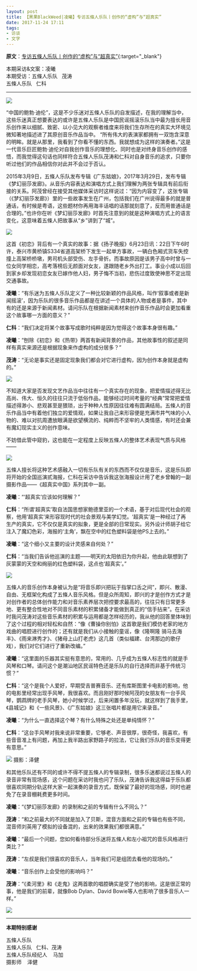 ```yaml
---
layout: post
title: 【黑果BlackWeed|凌曦】专访五條人乐队丨创作的“虚构”与“超真实” 
date: 2017-11-24 17:11
tags:
- 访谈
- 文字
---
```


**原文**：[专访五條人乐队丨创作的“虚构”与“超真实”](https://mp.weixin.qq.com/s/i3bTBDbvzbfUSeUgeSXjHQ){:target="_blank"}

本期采访&文案：凌曦  
本期受访：五條人乐队   茂涛    
五條人乐队   仁科

* * *

![](http://mmbiz.qpic.cn/mmbiz_png/iamPG8GFh8MpH5bY8ufIPlLKocye2APEfoGEOzlu7wIN2b13drgu3FHSL0GJdLydLL4yj5rNZp1kh61I8pnFrcw/640?wx_fmt=png&tp=webp&wxfrom=5&wx_lazy=1&wx_co=1)  

“中国的鲍勃·迪伦”，这是不少乐迷对五條人乐队的自发描述，在我的理解当中，这些乐迷真正想要表达的或许是五條人乐队是中国民谣摇滚乐队当中最为擅长用音乐创作来以细腻、致密、以小见大的观察者维度来将我们生存所在的真实大环境见微知著地描述进了其原创音乐作品当中。 “所有伟大的表演家都拥有一双饱含深意的明眸。就是从那里，我看到了你看不懂的东西。我就想成为这样的演奏者。”这是一代音乐巨匠鲍勃·迪伦对自我创作音乐的理想化、同时也是对终身音乐创作的感悟，而我觉得这句话也同样符合五條人乐队茂涛和仁科对自身音乐的追求，只要你听过他们的作品相信你对此并不会过于否认。

2015年3月9日，五條人乐队发布专辑《广东姑娘》，2017年3月29日，发布专辑《梦幻丽莎发廊》。从音乐内容表达和演唱方式上我们理解为两张专辑具有前后衔接的关系。阿茂曾经在接受其他媒体采访时这样说过：“因为内容变了，这张专辑（《梦幻丽莎发廊》）里的一些故事发生在广州，包括我们在广州说得最多的就是普通话，有时候是粤语，这些题材你再用海丰话唱的话那就刻意了，反而用普通话是合理的。”也许你在听《梦幻丽莎发廊》时首先注意到的就是这种演唱方式上的语言变化，这意味着五條人把故事从“乡”讲到了“城”。

![](https://mmbiz.qpic.cn/mmbiz_jpg/iamPG8GFh8Mr2Jat67pPnbfFaa1hRiaHWL6x6ccwk3oiadZ95ov81DVicONr2ffPeAXvbW4Y6iaFzfuQMbIb5rloRKw/640?wx_fmt=jpeg&tp=webp&wxfrom=5&wx_lazy=1&wx_co=1) 

这首《初恋》背后有一个真实的故事：据《扬子晚报》6月23日讯：22日下午6时许，泰兴市黄桥镇S334省道高架桥下发生一起单方事故，一辆白色厢式货车失控撞上高架桥桥墩，男司机头部受伤、左手骨折。而事故原因是该男子高中时曾与一位女同学相恋，高考落榜后无颜面对女友，遂跟随老乡外出打工。事业小成以后回到家乡却发现初恋女友已嫁作他人妇，男子悔不当初，悲伤过度致使神思不定出现交通事故。

**凌曦**：“有乐迷为五條人乐队定义了一种比较新颖的作品风格，叫作‘叙事或者是新闻摇滚’，因为乐队的很多音乐作品都是在讲述一个具体的人物或者是事件，其中有的还是来源于新闻素材。请问乐队在根据新闻素材来创作音乐作品时会更加看重这个故事哪一方面的意义？”

**仁科**：“我们决定将某个故事写成歌时纯粹是因为觉得这个故事本身很有趣。”

**凌曦**：“刨除《初恋》和《热带》两首有新闻背景的作品，其他故事性的叙述是同样有真实来源还是根据现象来作虚构的成分居多？”

**茂涛**：“无论是事实还是固定现象我们都会对它进行虚构，因为创作本身就是虚构的。”

![](http://mmbiz.qpic.cn/mmbiz_png/iamPG8GFh8Mr2Jat67pPnbfFaa1hRiaHWLuoWsibyiayhJ0ZHqJJagdIcfdXHWcLIhic73V1eL7QoEzRXkBUicfaffhg/640?wx_fmt=png&tp=webp&wxfrom=5&wx_lazy=1&wx_co=1)


不知道大家是否发现文艺作品当中往往有一个真实存在的现象，把爱情描述得无比高尚、伟大、恒久的往往只流于低俗作品，能够经过时间考量的“经典”常常把爱情描述得渺小、悲观甚至是猥琐，出于种种人性原因往往难有圆满结局。五條人的音乐作品当中有着他们独立的爱情观，如果让我自己来形容便是充满市井气味的小人物的、难以对抗周遭放眼满是欲望横流的、纯粹而不坚牢的人类情感，有时还会兼有魔幻现实主义的创作意味。

不妨借此管中窥豹，这也能在一定程度上反映五條人的整体艺术表现气质与风格——

![](http://mmbiz.qpic.cn/mmbiz_png/iamPG8GFh8MpH5bY8ufIPlLKocye2APEfbyianQQ7QNUf2OqgRVUGMCicOgrSKWTc50v5bmN0hWm7VAIESibAx19vg/640?wx_fmt=png&tp=webp&wxfrom=5&wx_lazy=1&wx_co=1)

  五條人擅长将这种艺术感融入一切有乐队有关的东西而不仅仅是音乐，这是乐队即将开始的全国巡演贰海报，仁科在采访中告诉我这张海报设计用了老乡曾翰的一副摄影作品——《超真实中国》系列其中一副。

**凌曦**：“‘超真实’应该如何理解？”

**仁科**：“所谓‘超真实’取自法国思想家鲍德里亚的一个术语，基于对后现代社会的观察，他用‘超真实’来形容现时代的社会景观与美学幻觉。‘超真实’是一种经过了再生产的真实，它不仅仅是真实的拟象，更是全部的日常现实。另外设计师胡子给它注入了魔幻色彩，海报的‘主角’，飘在空中的红色塑料袋是他PS上去的。”

**凌曦**：“这个细小又主要的设计灵感来自何处？”

**仁科**：“当我们告诉他巡演的主题——明天的太阳依旧为你升起，他由此联想到了灰蒙蒙的天空和绚丽的红色塑料袋，这点也‘超真实’。”

![](https://mmbiz.qpic.cn/mmbiz_jpg/iamPG8GFh8Mr2Jat67pPnbfFaa1hRiaHWLib1u6spvawSQZxYcon2oANmva89gDYfaKaQtr74W5up19MNsVibANd4Q/640?wx_fmt=jpeg&tp=webp&wxfrom=5&wx_lazy=1&wx_co=1)

五條人的音乐创作本身被认为是“将音乐即兴把玩于指掌口舌之间”，即兴、散漫、自由、无框架化构成了五條人音乐风格。但是众所周知，即兴的才是创作方式才是对创作者的总体创作能力和对音乐素养层次把控要求最高的，往往只有日常更多地、更有整合性地对不同音乐素材的积累储备才能做到真正的“信手拈来”。在采访时我问茂涛对这些音乐素材的积累与运用都是怎样经历的，我从他的回答里体味到了这个过程的相对轻松和自然：“像《曹操你别怕》这首歌是我们模仿老家的地方戏曲的唱腔进行创作的；还有就是我们从小接触的童谣，像《隆啊隆 骑马去海丰》、《雨来淋秀才》、《猪母上山打老虎》这几首（类似福建、台湾那边的歌仔戏），我们对它们进行了重新改编。”

**凌曦**：“这里面的乐器其实挺有意思的，常用的、几乎成为五條人标志性的就是手风琴和口琴。请问这个是潮汕地区民谣特色还是乐队的自行选择而非基于传统习惯？”

**仁科**：“这个是我个人爱好，早期受吉普赛音乐、还有库斯图里卡电影的影响，他的电影里经常出现手风琴，我很喜欢。而且刚好那时候阿茂的女朋友有一台手风琴，鹦鹉牌的老手风琴，她小时候学过，后来闲置多年没玩，就这样到了我手里，《县城记》和《一些风景》、《广东姑娘》这三张唱片都是用它来录音。”

**凌曦**：“为什么一直选择这个琴？有什么特殊之处还是单纯情怀？”

**仁科**：“这台手风琴对我来说非常重要，它够老、声音很厚，很奇怪，我喜欢，有些音音准上有问题，再加上我半路出家野路子的拉法，它让我们乐队的音乐变得更有意思。”

![](http://mmbiz.qpic.cn/mmbiz_png/iamPG8GFh8Mr2Jat67pPnbfFaa1hRiaHWLoUPGib0cOSCpDcy0u455Kl9IHAeLRUMfW3TG6tGs1XwxHCxtcgvYtEQ/640?wx_fmt=png&tp=webp&wxfrom=5&wx_lazy=1&wx_co=1)
摄影：泽健

和其他乐队还有不同的或许不得不提五條人的专辑录制，很多乐迷都说过五條人的录音非常有现场感，这个问题在采访时我也问了乐队，茂涛告诉我这得益于乐队都很喜欢同期分轨这样大家一起演奏的录音方式，既保留了最好的现场感，同时也避免了在录音棚耗费更多时间。

**凌曦**：“《梦幻丽莎发廊》的录制和之前的专辑有什么不同么？” 

**茂涛**：“和之前最大的不同就是加入了贝斯，混音方面和之前的专辑也有些不同，混音师刘英用了模拟的设备混的，出来的效果我们都很满意。”

**凌曦**：“最后一个问题，您如何看待部分乐迷将五條人和左小祖咒的音乐风格进行类比？”

**茂涛**：“左叔是我们很喜欢的音乐人，当年我们可是组团去看他的现场的。”

**凌曦**：“音乐创作上会受他的影响吗？”

**茂涛**：“《柔河里》和《走鬼》这两首歌的唱腔确实是受了他的影响，这是很正常的事，他是我们的前辈，就像Bob Dylan、David Bowie等人也影响了很多音乐人一样。”

![](http://mmbiz.qpic.cn/mmbiz_png/iamPG8GFh8MpH5bY8ufIPlLKocye2APEfWH9GazoZg0zuHNT25NAu49GFicK1xzVWTHgtRNiaybyrSaHibL0Ern3zA/640?wx_fmt=png&tp=webp&wxfrom=5&wx_lazy=1&wx_co=1)  

* * *

**本期特别感谢**

五條人乐队    
五條人乐队   仁科、茂涛    
五條人乐队经纪人    马加    
摄影师    泽健